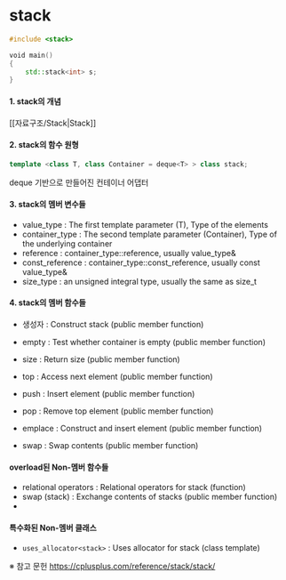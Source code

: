 # stack

```C++
#include <stack>

void main()
{
	std::stack<int> s;
}
```

#### 1. stack의 개념
[[자료구조/Stack|Stack]]

#### 2. stack의 함수 원형
```C++
template <class T, class Container = deque<T> > class stack;
```
deque 기반으로 만들어진 컨테이너 어댑터

#### 3. stack의 멤버 변수들
- value_type : The first template parameter (T),	Type of the elements
- container_type : The second template parameter (Container), Type of the underlying container
- reference : container_type::reference, usually value_type&
- const_reference : container_type::const_reference,	usually const value_type&
- size_type : an unsigned integral type, usually the same as size_t

#### 4. stack의 멤버 함수들
- 생성자 : Construct stack (public member function)

- empty : Test whether container is empty (public member function)
- size : Return size (public member function)
- top	: Access next element (public member function)

- push : Insert element (public member function)
- pop : Remove top element (public member function)
 
- emplace : Construct and insert element (public member function)
- swap : Swap contents (public member function)

#### overload된 Non-멤버 함수들
- relational operators : Relational operators for stack (function)
- swap (stack)	: Exchange contents of stacks (public member function)
- 
#### 특수화된 Non-멤버 클래스
- `uses_allocator<stack>` : Uses allocator for stack (class template)



※ 참고 문헌
https://cplusplus.com/reference/stack/stack/